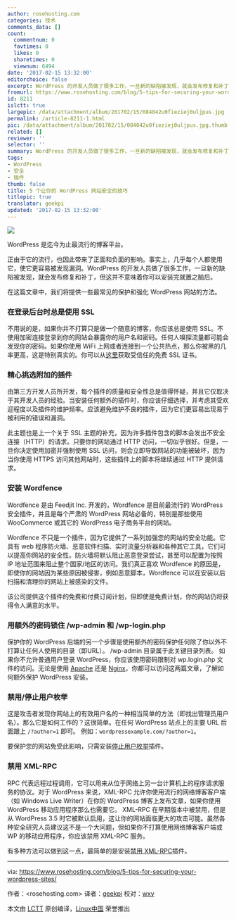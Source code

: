 ```yaml
---
author: rosehosting.com
categories: 技术
comments_data: []
count:
  commentnum: 0
  favtimes: 0
  likes: 0
  sharetimes: 0
  viewnum: 6494
date: '2017-02-15 13:32:00'
editorchoice: false
excerpt: WordPress 的开发人员做了很多工作，一旦新的缺陷被发现，就会发布修复和补丁，但这并不意味着你可以安装完就置之脑后。
fromurl: https://www.rosehosting.com/blog/5-tips-for-securing-your-wordpress-sites/
id: 8211
islctt: true
largepic: /data/attachment/album/201702/15/084042u0fieziej0uljpus.jpg
permalink: /article-8211-1.html
pic: /data/attachment/album/201702/15/084042u0fieziej0uljpus.jpg.thumb.jpg
related: []
reviewer: ''
selector: ''
summary: WordPress 的开发人员做了很多工作，一旦新的缺陷被发现，就会发布修复和补丁，但这并不意味着你可以安装完就置之脑后。
tags:
- WordPress
- 安全
- 插件
thumb: false
title: 5 个让你的 WordPress 网站安全的技巧
titlepic: true
translator: geekpi
updated: '2017-02-15 13:32:00'
---
```


![](/data/attachment/album/201702/15/084042u0fieziej0uljpus.jpg)


WordPress 是迄今为止最流行的博客平台。


正由于它的流行，也因此带来了正面和负面的影响。事实上，几乎每个人都使用它，使它更容易被发现漏洞。WordPress 的开发人员做了很多工作，一旦新的缺陷被发现，就会发布修复和补丁，但这并不意味着你可以安装完就置之脑后。


在这篇文章中，我们将提供一些最常见的保护和强化 WordPress 网站的方法。


### 在登录后台时总是使用 SSL


不用说的是，如果你并不打算只是做一个随意的博客，你应该总是使用 SSL。不使用加密连接登录到你的网站会暴露你的用户名和密码。任何人嗅探流量都可能会发现你的密码。如果你使用 WiFi 上网或者连接到一个公共热点，那么你被黑的几率更高，这是特别真实的。你可以从[这里](https://letsencrypt.org/)获取受信任的免费 SSL 证书。


### 精心挑选附加的插件


由第三方开发人员所开发，每个插件的质量和安全性总是值得怀疑，并且它仅取决于其开发人员的经验。当安装任何额外的插件时，你应该仔细选择，并考虑其受欢迎程度以及插件的维护频率。应该避免维护不良的插件，因为它们更容易出现易于被利用的错误和漏洞。


此主题也是上一个关于 SSL 主题的补充，因为许多插件包含的脚本会发出不安全连接（HTTP）的请求。只要你的网站通过 HTTP 访问，一切似乎很好。但是，一旦你决定使用加密并强制使用 SSL 访问，则会立即导致网站的功能被破坏，因为当你使用 HTTPS 访问其他网站时，这些插件上的脚本将继续通过 HTTP 提供请求。


### 安装 Wordfence


Wordfence 是由 Feedjit Inc. 开发的，Wordfence 是目前最流行的 WordPress 安全插件，并且是每个严肃的 WordPress 网站必备的，特别是那些使用 WooCommerce 或其它的 WordPress 电子商务平台的网站。


Wordfence 不只是一个插件，因为它提供了一系列加强您的网站的安全功能。它具有 web 程序防火墙、恶意软件扫描、实时流量分析器和各种其它工具，它们可以提高你网站的安全性。防火墙将默认阻止恶意登录尝试，甚至可以配置为按照 IP 地址范围来阻止整个国家/地区的访问。我们真正喜欢 Wordfence 的原因是，即使你的网站因为某些原因被侵害，例如恶意脚本，Wordfence 可以在安装以后扫描和清理你的网站上被感染的文件。


该公司提供这个插件的免费和付费订阅计划，但即使是免费计划，你的网站仍将获得令人满意的水平。


### 用额外的密码锁住 /wp-admin 和 /wp-login.php


保护你的 WordPress 后端的另一个步骤是使用额外的密码保护任何除了你以外不打算让任何人使用的目录（即URL）。 /wp-admin 目录属于此关键目录列表。 如果你不允许普通用户登录 WordPress，你应该使用密码限制对 wp.login.php 文件的访问。无论是使用 [Apache](/article-5731-1.html) 还是 [Nginx](/article-5229-1.html)，你都可以访问这两篇文章，了解如何额外保护 WordPress 安装。


### 禁用/停止用户枚举


这是攻击者发现你网站上的有效用户名的一种相当简单的方法（即找出管理员用户名）。那么它是如何工作的？这很简单。在任何 WordPress 站点上的主要 URL 后面跟上 `/?author=1` 即可。 例如：`wordpressexample.com/?author=1`。


要保护您的网站免受此影响，只需安装[停止用户枚举](https://wordpress.org/plugins/stop-user-enumeration/)插件。


### 禁用 XML-RPC


RPC 代表远程过程调用，它可以用来从位于网络上另一台计算机上的程序请求服务的协议。对于 WordPress 来说，XML-RPC 允许你使用流行的网络博客客户端（如 Windows Live Writer）在你的 WordPress 博客上发布文章，如果你使用 WordPress 移动应用程序那么也需要它。 XML-RPC 在早期版本中被禁用，但是从 WordPress 3.5 时它被默认启用，这让你的网站面临更大的攻击可能。虽然各种安全研究人员建议这不是一个大问题，但如果你不打算使用网络博客客户端或 WP 的移动应用程序，你应该禁用 XML-RPC 服务。


有多种方法可以做到这一点，最简单的是安装[禁用 XML-RPC](https://wordpress.org/plugins/disable-xml-rpc/)插件。




---


via: <https://www.rosehosting.com/blog/5-tips-for-securing-your-wordpress-sites/>


作者：<rosehosting.com> 译者：[geekpi](https://github.com/geekpi) 校对：[wxy](https://github.com/wxy)


本文由 [LCTT](https://github.com/LCTT/TranslateProject) 原创编译，[Linux中国](https://linux.cn/) 荣誉推出